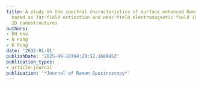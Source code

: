 ```yaml
---
title: A study on the spectral characteristics of surface enhanced Raman scattering
  based on far‐field extinction and near‐field electromagnetic field intensity of
  2D nanostructures
authors:
- KH Hsu
- N Fang
- K Fung
date: '2015-01-01'
publishDate: '2025-09-18T04:29:52.168945Z'
publication_types:
- article-journal
publication: '*Journal of Raman Spectroscopy*'
---
```

